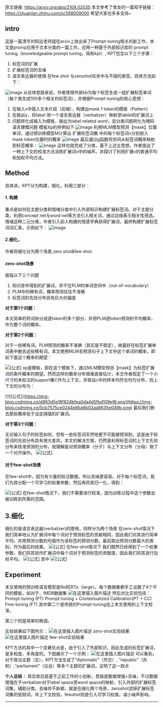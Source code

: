 原文链接: https://arxiv.org/abs/2108.02035
本文参考了舍友的一篇知乎链接：https://zhuanlan.zhihu.com/p/398009000
希望大家也多多支持~
## intro
这是一篇清华刘知远老师组在arxiv上放出来了Prompt-tuning相关的新工作，本文是promp应用于文本分类的一篇工作，应用一种基于外部知识库的 prompt tuning（knowledgeable prompt tuning，简称kpt）,
KPT包含以下三个步骤：
1. 标签词的扩展
2. 扩展标签词的去噪
3. 语言表达器的使用
在few shot 与zeroshot任务中与不错的表现，具体方法如下：

![image](https://img-blog.csdnimg.cn/img_convert/bdac382c7d80122c181e3a9c8284e1e4.png)
从总体思路来说，作者使用外部kb为每个标签生成一组扩展标签单词（每个类生成100多个相关的标签词），并根据Prompt-tuning的核心思想：
  1. 在输入x中插入文本片段（前缀），构建出mask 1 token的模板（Pattern）
2. 在输出y，将label 用一个语言表达器（verbalizer）映射至lablel的扩展词上
3. 问题转化成输入为模板，输出为label related word，且分类问题转化为掩码语言建模问题
模板Xp的样例如下
![image](https://img-blog.csdnimg.cn/img_convert/a178d9bea5f976dc29e1ab59e7fa8e4f.png)
利用MLM模型预测【mask】位置单词，通过预训练模型M计算出 扩展标签词集 中的每个标签词v分别放入mask token位置时的概率
![image](https://img-blog.csdnimg.cn/img_convert/86564176fb5cc1fd2e399a8a03a3c136.png)
最后通过g函数将空间从标签词概率映射到标签概率：
![image](https://img-blog.csdnimg.cn/img_convert/3510ef691d6f992ecf86313770df7f02.png)
这样也就完成了分类，基于上述主思想，作者提出了一种上下文的校准方法消除扩展词v中的噪声。并探讨了利用扩展v的普通平均和加权平均方法。

## Method
具体讲，KPT分为构建，细化，利用三部分：

#### 1. 构建
重点是如何在主题分类和情绪分类中引入外部知识构建扩展标签词。对于主题分类，利用concept net与word net等方法引入相关词，通过边缘表示相关性筛选。情绪这种二元分类，作者引入前人构建的情感字典获得扩展词，最终构建扩展标签词词汇表，示例如下：
![image](https://img-blog.csdnimg.cn/img_convert/54eaf2e4d5ddb7afbd20e3cf10bc05db.png)
#### 2.细化，
作者将细化分为两个场景,zero shot&few shot.
#### zero-shot场景
面临以下三个问题
1. 知识库中得到的扩展词，并不在PLM的单词空间中（out-of-vocabulary）
2. PLM中的稀有词，概率预测往往不准确
3. 标签词的先验分布具有巨大的偏差

**对于第1个问题：**

本文简单的将词拆分成逐token的多个部分，并用PLM逐token预测的平均概率，作为整个词的概率。

**对于第2个问题：**

对于一些稀有词，PLM预测的概率不准确（其实是不稳定），故最好在标签扩展单词表中删去这些稀有词。本文使用MLM去预测句子上下文中这个单词的概率，即如下面这个概率的期望：

![\[公式\]](https://img-blog.csdnimg.cn/80e40ac7ab8e450897b983332b8e1959.png)
xp是模板，即在这个模板下，通过MLM模型预测【mask】为标签扩展词的条件概率的期望。然而这样的概率分布很难直接估计，本文作者假定了一个小尺寸的未标注的support集C作为上下文，并假设c中的样本均符合均匀分布，则上下文的分布为：

![!\[\[公式\]\](https://img-blog.csdnimg.cn/d863d5e18f824bfea0da4d5fbd109ef6.png](https://img-blog.csdnimg.cn/5cb7575ce0244e8ba6b02aa8635e049b.png)
最后我们删去那些概率低于设定阈值的扩展词。

**对于第3个问题：**

无论输入句子的标签如何，但有一些标签词天然地更不可能被预测到，这是由于标签词的先验分布具有很大差异。本文的解决方案，仍然是利用标签词的上下文先验分布来校准预测的分布。我理解是对预测概率（分子）与上下文分布（分母）做了一个对齐操作。
![\[公式\]](https://img-blog.csdnimg.cn/8c6479dd34f246ceb77124355bfbe67a.png)


#### 对于few-shot场景
在few-shot中，因为有少量的标注数据，所以去噪更容易。对于每个标签词，我们为其分配一个可学习的权重参数，然后再将其归一化，得到：

![\[公式\]](https://img-blog.csdnimg.cn/31667397b7f34c12ae086764ac96ced9.png)
在few-shot情况下，我们不需要进行校准，因为训练过程中这个参数会被训练到所需的范围。

## 3.细化
细化的是语言表达器(verbalizer)的使用，同样分为两个场景
在zero-shot情况下
我们简单地认为扩展词中每个词对于预测标签的贡献相同，因此我们对其进行简单平均，并用预测分数的均值作为该标签的预测分数，最后取出预测分数最大的类别，作为最后的结果。
![\[公式\]](https://img-blog.csdnimg.cn/ea5afdcd7e6244d0bb77ef59d5a244be.png)
在few-shot情况下
我们既然已经得到了一个权重参数，我们将其视作扩展词中每个词对于预测标签的贡献度，因此我们将其进行加权平均。
![\[公式\]](https://img-blog.csdnimg.cn/79a30c6dbc7f48dbb418c862fa5550d8.png)
其中
![\[公式\]](https://img-blog.csdnimg.cn/203508e22cd44eaf8b6cea8c99de6a29.png)

## Experiment
本文使用的预训练语言模型是RoBERTa（large）。每个数据集都手工设置了4个不同的模板，如对于，IMDB数据集
![在这里插入图片描述](https://img-blog.csdnimg.cn/038a0f9e420743219ccf8ea9bab522c4.png)
然后对比实验包括：
Prompt-tuning (PT)
Prompt-tuning + Contextualized Calibration(PT + CC)
Fine-tuning (FT)
其中第二个是传统的Prompt-tuning加上本文使用的上下文校准。

第三个则是简单的微调。

实验结果如下图所示：
![在这里插入图片描述](https://img-blog.csdnimg.cn/9129a096203348569b04ec40860bf4ac.png)
zero-shot实验结果
![在这里插入图片描述](https://img-blog.csdnimg.cn/28683499c1b143fab90561563db8858c.png?x-oss-process=image/watermark,type_ZHJvaWRzYW5zZmFsbGJhY2s,shadow_50,text_Q1NETiBASm9rZXJfRERfTkxQ,size_19,color_FFFFFF,t_70,g_se,x_16)
few-shot实验结果

KPT方法的其中一个显著优点是，由于引入了外部知识，因此生成的标签扩展词，是多粒度、多角度的。下图展示了一个示例：
![在这里插入图片描述](https://img-blog.csdnimg.cn/17245ea747204aa7895584a2deea11ed.png?x-oss-process=image/watermark,type_ZHJvaWRzYW5zZmFsbGJhY2s,shadow_50,text_Q1NETiBASm9rZXJfRERfTkxQ,size_9,color_FFFFFF,t_70,g_se,x_16)
可以看到，对于政治主题（左），KPT方法生成了“diplomatic”（外交）, “republic”（共和）,“parliament”（议会）等多个主题的扩展词，证明了这一观点


**个人总结：** 其实依旧是基于之前工作的小创新，思路是数据增强+去噪，不过数据增强在于verbalizer对于label space至word space的映射，引入外部的扩展标签词集，辅助分类，去噪并不新颖，就是在细化两个场景，zeroshot滤掉扩展标签词集的低频词，并上下文校验。fewshot则是引入可学习权值，减小噪声影响。

---
